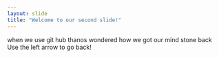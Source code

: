 ```yaml
---
layout: slide
title: "Welcome to our second slide!"
---
```

when we use git hub thanos wondered how we got our mind stone back
Use the left arrow to go back!
